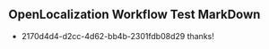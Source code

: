 ## OpenLocalization Workflow Test MarkDown
* 2170d4d4-d2cc-4d62-bb4b-2301fdb08d29 thanks!

<!--HONumber=Jul16_HO4-->


